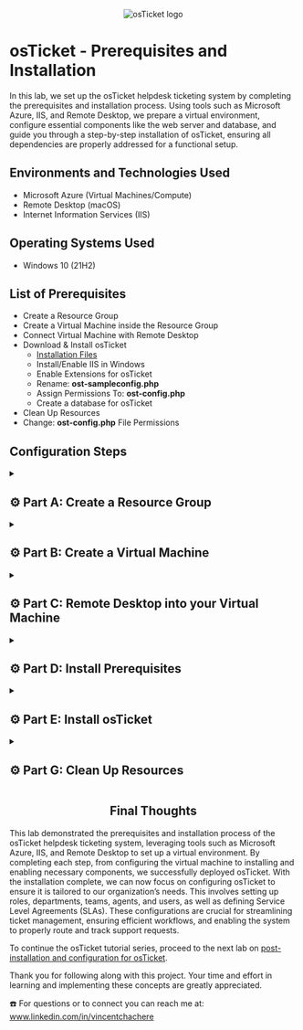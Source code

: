 <p align="center">
<img src="https://i.imgur.com/Clzj7Xs.png" alt="osTicket logo"/>
</p>

# osTicket - Prerequisites and Installation

In this lab, we set up the osTicket helpdesk ticketing system by completing the prerequisites and installation process. Using tools such as Microsoft Azure, IIS, and Remote Desktop, we prepare a virtual environment, configure essential components like the web server and database, and guide you through a step-by-step installation of osTicket, ensuring all dependencies are properly addressed for a functional setup.

## Environments and Technologies Used

- Microsoft Azure (Virtual Machines/Compute)
- Remote Desktop (macOS)
- Internet Information Services (IIS)

## Operating Systems Used

- Windows 10</b> (21H2)

## List of Prerequisites

- Create a Resource Group
- Create a Virtual Machine inside the Resource Group
- Connect Virtual Machine with Remote Desktop
- Download & Install osTicket
  - [Installation Files](https://drive.google.com/drive/u/1/folders/1APMfNyfNzcxZC6EzdaNfdZsUwxWYChf6)
  - Install/Enable IIS in Windows
  - Enable Extensions for osTicket
  - Rename: **ost-sampleconfig.php**
  - Assign Permissions To: **ost-config.php**
  - Create a database for osTicket
- Clean Up Resources
- Change: **ost-config.php** File Permissions

## Configuration Steps

<details>

<summary>

## ⚙️ Part A: Create a Resource Group

</summary>

### 1. ) Create a Resurce Group

Create a resource group named "RG-osTicket" in the "(US) West 3" region, then select **Review + Create** and click **Create**.

*Double-check spelling when creating resources, virtual machines, regions, and similar inputs. Errors may require deletion and re-creation. For help with creating Virtual Machines and Resource Groups, refer to [my other lab](https://github.com/vincentchachere/virtual-machine).*

<p align="center">
<img width="800" alt="E2C30B0C-FA81-4329-8F23-DBB018C41018" src="https://github.com/vincentchachere/osticket-prereqs/assets/161680745/4829d10a-d483-4c28-93a1-64034a6e0cf3">

</details>

<details>

<summary>

## ⚙️ Part B: Create a Virtual Machine

</summary>

### 2. ) Create a Virtual Machine inside the Resource Group

Use the same resource group and region you created earlier (RG-osTicket and US West 3). Name the virtual machine **vm-osticket**, select the imaging **Windows 10 Pro, version 22H2 - ×64 Gen2**, and set the size to **Standard_D45_v3 - 4 vcpus, 16 GiB memory**. Create a username and password you can easily remember (for the simplicity of the lab) and be sure to check the **licensing box** at the bottom. Review your information and proceed to create your virtual machine.

<p align="center">
<img width="800" alt="isolated" src="https://github.com/user-attachments/assets/4081f85f-969f-44ba-b922-173a14e9ac78">
<p align="center">
<img width="800" alt="isolated" src="https://github.com/user-attachments/assets/d2ce647d-88fe-440a-9a34-387d4cc3b56d">

</details>

<details>

<summary>

## ⚙️ Part C: Remote Desktop into your Virtual Machine

</summary>

### 3. ) Connect your Virtual Machine to Remote Desktop (RDP)

Use the username and password you created earlier to connect via RDP.

*For help connecting Virtual Machines to Remote Desktop, refer to Step 5 in [my other lab](https://github.com/vincentchachere/virtual-machine)*

<p align="center">
<img width="800" alt="isolated" src="https://github.com/user-attachments/assets/ccaac932-e865-4110-a96e-96d18b5b3cd0">

<br>
<br>
<br>

<ins>Connect your Virtual Machine to Remote Desktop</ins>:

Uncheck all the boxes and click accept.

<p align="center">
<img width="800" alt="isolated" src="https://github.com/vincentchachere/osticket-prereqs/assets/161680745/f59877e2-da56-4767-8cef-54cb4d0fdbe9">

</details>

<details>

<summary>

## ⚙️ Part D: Install Prerequisites

</summary>

### 4. ) Install and Enable IIS in Windows Virtual Machine

To install and enable IIS, right-click **Start** at the bottom-left corner, select **Run**, press **Enter**,**control panel**, and click **OK**.

<p align="center">
<img width="800" alt="isolated" src="https://github.com/user-attachments/assets/8e9cc9b1-c20b-409d-867e-22b51ebc421b">

<br>
<br>
<br>

<ins>Install and Enable IIS in Windows Virtual Machine</ins>:

Select **Programs**

<p align="center">
<img width="800" alt="isolated" src="https://github.com/user-attachments/assets/3c279675-4075-4b70-9702-f319b73c7131">

<br>
<br>
<br>

<ins>Install and Enable IIS in Windows Virtual Machine</ins>:

Select **Turn Windows Features On or Off**

<p align="center">
<img width="800" alt="isolated" src="https://github.com/user-attachments/assets/3ef2747d-3665-48a8-9796-a482fd275039">

<br>
<br>
<br>

<ins>Install and Enable IIS in Windows Virtual Machine</ins>:

Enable and Expand the **Internet Information Services (IIS)** and **World Wide Web Services** folders then check **all the Boxes** within this feature's folder.

<p align="center">
<img width="800" alt="isolated" src="https://github.com/user-attachments/assets/ece03bc2-ec8a-4392-b658-b98b771be30b">

<br>
<br>
<br>

<ins>Install and Enable IIS in Windows Virtual Machine</ins>

*While still inside the World Wide Web Service folder:*

Expand the **Application Development Features** folder and enable **CGI**. Collapse the **Application Development Features** folder and go back inside the **World Wide Web Service** folder.

<p align="center">
<img width="800" alt="isolated" src="https://github.com/user-attachments/assets/7e2097ad-9abe-4db1-8f70-80c60d46548f">

<br>
<br>
<br>

<ins>Install and Enable IIS in Windows Virtual Machine</ins>:

*Back inside the World Wide Web Service folder:*

Enable and expand the **Common HTTP Features** folder and check **All Boxes** within this feature's folder, then click **OK** when done.

<p align="center">
<img width="800" alt="isolated" src="https://github.com/user-attachments/assets/914c53a4-0fc9-45a5-9c9c-663e210b4828">

<br>
<br>
<br>

<ins>Install and Enable IIS in Windows Virtual Machine</ins>:

When it's done enabling you can close it out.

<p align="center">
<img width="800" alt="isolated" src="https://github.com/user-attachments/assets/c42e5f4f-43d5-4ef7-812a-d6cced5d7741"><br>

<br>
<br>
<br>

### 5. ) Open Microsoft Edge to Test IIS

Skip and uncheck any prompts Microsoft edge gives you when opening.

<p align="center">
<img width="800" alt="isolated" src="https://github.com/vincentchachere/osticket-prereqs/assets/161680745/1e5c7aa4-97dd-4c8d-a09d-c9cafddda685"><br>

<br>
<br>
<br>

<ins>Testing IIS on Microsoft Edge</ins>:

Browse to **127.0.0.1**. If you don't see the image displayed below then try uninstalling and reinstalling IIS

***To Uninstall and Reinstall IIS** simply uncheck and disable everything you did when opening the IIS folder.*

<p align="center">
<img width="800" alt="isolated" src="https://github.com/vincentchachere/osticket-prereqs/assets/161680745/7c2dae78-f8bb-40ba-9f73-b24d60b25c91">

<br>
<br>
<br>

### 6. ) Download PHP Manager for IIS

Open [Installation Files](https://drive.google.com/drive/u/1/folders/1APMfNyfNzcxZC6EzdaNfdZsUwxWYChf6) in a separate tab and set up a split screen as shown below for easy access throughout the lab. Double-click **PHP ManagerForIIS_v1.5.0.msi** and click the **...** Dots in the upper right of your screen next to the 'Share' button, then select **Open in new window**.

*I've found this method to be the quickest and most reliable way to ensure a successful download on the first attempt, avoiding multiple tries.* 

<p align="center">
<img width="800" alt="isolated" src="https://github.com/user-attachments/assets/ced7d37b-baf3-4cb4-b165-a35a7185937a">

<br>
<br>
<br>

<ins>Downloading PHP Manager for IIS</ins>:

Click **Download anyway**

*You can either wait for it to pop up when its done loading or click the **...** Dots in the upper right corner of your screen then click **Downloads**. As well, you can go to **File Eplorer**, navigate to your **Downloads**, then select **PHP Manager**. Sometimes the file doesn’t pop up after downloading, so I’m showing you both methods to access it.*

<p align="center">
<img width="800" alt="isolated" src="https://github.com/user-attachments/assets/a5b48037-ee60-470d-99bb-c08ce2027c9c">

<br>
<br>
<br>

<ins>Downloading PHP Manager for IIS</ins>:

Open the **PHP Manager** download and click **Next**

<p align="center">
<img width="800" alt="isolated" src="https://github.com/vincentchachere/osticket-prereqs/assets/161680745/d259bf88-439b-42cc-9375-166f003d8808">

<br>
<br>
<br>

<ins>Downloading PHP Manager for IIS</ins>:

Select **I Agree** and click **Next**

<p align="center">
<img width="800" alt="isolated" src="https://github.com/vincentchachere/osticket-prereqs/assets/161680745/9199a0ea-972d-455c-9408-5365677ed221">

<br>
<br>
<br>

<ins>Downloading PHP Manager for IIS</ins>:

Click **Close**

<p align="center">
<img width="800" alt="isolated" src="https://github.com/vincentchachere/osticket-prereqs/assets/161680745/ac09a285-6c4a-4ae0-8c33-2098d337d6f6">

<br>
<br>
<br>

### 7. ) Download Rewrite Module

Double-click **rewrite_amd64_en-US.msi** and open the download. Check the **I accept the terms in the License Agreement* box, click **Install**, then **Finish**.

*Download Rewrite Module the same way you did for PHP Manager*

<p align="center">
<img width="800" alt="isolated" src="https://github.com/user-attachments/assets/4dc65b4d-1b9e-455d-9045-f52b74fad6bd">

<br>
<br>
<br>

### 8. ) Create Directory C:\PHP

Now we will create the PHP directory inside File Explorer so that the ticketing system's PHP files can be stored and executed correctly.

Open **File Explorer** > **This PC** > **Windows (C:)**. Right-click the **empty space under the files** and click **New** then select **Folder**. Name the folder **PHP** and press **Enter**.

<p align="center">
<img width="800" alt="isolated" src="https://github.com/user-attachments/assets/d22ce8c2-06e5-4c52-b4c4-e6a0209efbc9">

<br>
<br>
<br>

<ins>Creating PHP Directory</ins>:

You should see your new **PHP Directory** inside your **Windows (c:) Drive** when your done.

<p align="center">
<img width="800" alt="isolated" src="https://github.com/user-attachments/assets/1b5f5158-5e53-4950-8907-a23d7bd42c05">

<br>
<br>
<br>

### 9. ) Download php-7.3.8 and Unzip it into the Directory (C:\PHP) you just created

Download **php-7.3.8-nts-Win32-VC15-x86.zip** and go to **File Explorer** > **This PC** > **Downloads**. Right-click **php-7.3.8-nts-Win32-VC15-x86.zip** and select **Extract All**.

<p align="center">
<img width="800" alt="isolated" src="https://github.com/user-attachments/assets/f850a7c2-2107-4113-9934-099ddeb63a12">

<br>
<br>
<br>

<ins>Download php-7.3.8 and Unzip it into the Directory (C:\PHP) you just created</ins>:

Click **Browse**

<p align="center">
<img width="800" alt="isolated" src="https://github.com/user-attachments/assets/557f2ee5-5215-4f94-ab3e-4b1e64f625a0">

<br>
<br>
<br>

<ins>Download php-7.3.8 and Unzip it into the Directory (C:\PHP) you just created</ins>:

Go to **This PC** > **Windows (C:)** > **PHP** and click **Select Folder**.

<p align="center">
<img width="800" alt="isolated" src="https://github.com/user-attachments/assets/3b00bffe-4b2b-4a8d-9777-7dfcff1a4fd9">

<br>
<br>
<br>

<ins>Download php-7.3.8 and Unzip it into the Directory (C:\PHP) you just created</ins>:

Click **Extract**

<p align="center">
<img width="800" alt="isolated" src="https://github.com/user-attachments/assets/bd6f48c3-9c8c-45bf-a96a-b01e47f70184">

<br>
<br>
<br>

<ins>Verify the php-7.3.8 made it into the PHP Directory</ins>:

Go back to **This PC** > **Windows (C:)** > **PHP**

*The **php.7.3.8** file is now inside the **PHP directory**.*

<p align="center">
<img width="800" alt="isolated" src="https://github.com/vincentchachere/osticket-prereqs/assets/161680745/c6511b61-033a-46ff-9714-50b664e19c73"><br>

<br>
<br>
<br>

### 10. ) Download VC_redist.x86.exe

Download and open **VC_redist.x86.exe** then check the **I agree to the license terms and conditions** box and click **Install**.

<p align="center">
<img width="800" alt="isolated" src="https://github.com/vincentchachere/osticket-prereqs/assets/161680745/170a61c1-fe3c-419f-8059-269bf6a5455c"><br>

<br>
<br>
<br>

<ins>Download VC_redist.x86.exe for IIS</ins>:

When it is done installing you can **Close** it.

<p align="center">
<img width="800" alt="isolated" src="https://github.com/vincentchachere/osticket-prereqs/assets/161680745/57eb8907-d6da-4abc-b39b-5d945d62c55f"><br>

<br>
<br>
<br>

### 11. ) Download MySQL 5.5.62

Download and open **MySQL 5.5.62** and click **Next**.

<p align="center">
<img width="800" alt="isolated" src="https://github.com/vincentchachere/osticket-prereqs/assets/161680745/44a36637-43cc-4fcb-9d9b-6eb64c4315a4"><br>

<br>
<br>
<br>

<ins>Download MySQL 5.5.62 for IIS</ins>:

Check the **I accept the terms in the License Agreement** box and click **Next**.

<p align="center">
<img width="800" alt="isolated" src="https://github.com/vincentchachere/osticket-prereqs/assets/161680745/1a768122-511d-44ef-a428-8a4dce09c2f9"><br>

<br>
<br>
<br>

<ins>Download MySQL 5.5.62 for IIS</ins>:

Select **Typical Setup** and click **Next**.

<p align="center">
<img width="800" alt="isolated" src="https://github.com/vincentchachere/osticket-prereqs/assets/161680745/14c18df3-e9ee-4cf9-a0e7-d2631f3beedf"><br>

<br>
<br>
<br>

<ins>Download MySQL 5.5.62 for IIS</ins>:

Click **Install**

<p align="center">
<img width="800" alt="isolated" src="https://github.com/vincentchachere/osticket-prereqs/assets/161680745/f09cc5cc-9262-4951-b2ef-82d39e43ab70">

<br>
<br>
<br>

<ins>Download MySQL 5.5.62 for IIS</ins>:

Check the **Launch the MySQL Instance Configuration Wizard** box and click **Finish**.

<p align="center">
<img width="800" alt="isolated" src="https://github.com/vincentchachere/osticket-prereqs/assets/161680745/110fd673-4225-4d28-968b-d4f0535e39b2">

<br>
<br>
<br>

<ins>Download MySQL 5.5.62 for IIS</ins>:

Click **Next**

<p align="center">
<img width="800" alt="isolated" src="https://github.com/vincentchachere/osticket-prereqs/assets/161680745/61f88e18-96bf-4991-9ad1-1222abf6cd00">

<br>
<br>
<br>

<ins>Download MySQL 5.5.62 for IIS</ins>:

Select **Standard Confirguration** and click **Next**.

<p align="center">
<img width="800" alt="isolated" src="https://github.com/vincentchachere/osticket-prereqs/assets/161680745/16837f9b-9535-4306-8b45-93a1c984e611">

<br>
<br>
<br>

<ins>Download MySQL 5.5.62 for IIS</ins>:

Match your screen with the image below and click **Next**.

<p align="center">
<img width="800" alt="isolated" src="https://github.com/vincentchachere/osticket-prereqs/assets/161680745/bcf52378-fb29-4fe8-8d2a-7ce1657bf457">

<br>
<br>
<br>

<ins>Download MySQL 5.5.62 for IIS</ins>:

Type **the password you used to log into remote desktop** and click **Next**.

<p align="center">
<img width="800" alt="isolated" src="https://github.com/vincentchachere/osticket-prereqs/assets/161680745/cec6d46c-46d7-4db1-a897-deee162df7c8">

<br>
<br>
<br>

<ins>Download MySQL 5.5.62 for IIS</ins>:

When it's done configuring click **Finish**.

<p align="center">
<img width="800" alt="isolated" src="https://github.com/vincentchachere/osticket-prereqs/assets/161680745/bccc6a00-de77-4266-a7f3-e5c12eb30c1b">

<br>
<br>
<br>

### 12. ) Open IIS as an Administrator and Register PHP from within IIS

**Run IIS as an administrator**

<p align="center">
<img width="800" alt="isolated" src="https://github.com/vincentchachere/osticket-prereqs/assets/161680745/a4190c4b-6bfe-4185-91f8-a141afcc24f5">

<br>
<br>
<br>

<ins>Open IIS as an Administrator and Register PHP from within IIS</ins>:

Open **PHP Manager**

<p align="center">
<img width="800" alt="isolated" src="https://github.com/vincentchachere/osticket-prereqs/assets/161680745/44aefc87-57e7-4c5a-8087-b0d5548c57d1">

<br>
<br>
<br>

<ins>Open IIS as an Administrator and Register PHP from within IIS</ins>:

Select **Register new PHP version** and click the box with the **three dots**.

<p align="center">
<img width="800" alt="isolated" src="https://github.com/user-attachments/assets/c9cc72d0-35ac-478c-8378-073a0378b976">

<br>
<br>
<br>

<ins>Open IIS as an Administrator and Register PHP from within IIS</ins>:

Follow the path **This PC** > **Windows (C:)** > **PHP** and select **php-cgi** then click **Open**.

<p align="center">
<img width="800" alt="isolated" src="https://github.com/user-attachments/assets/12b3b793-20da-4d32-bd71-8fbb3798019a">

<br>
<br>
<br>

<ins>Open IIS as an Administrator and Register PHP from within IIS</ins>:

Click **OK**

<p align="center">
<img width="800" alt="isolated" src="https://github.com/user-attachments/assets/bf4becfe-54d8-40e7-9f36-195476f484ee">

<br>
<br>
<br>

<ins>Open IIS as an Administrator and Register PHP from within IIS</ins>:

Click the **Home icon** in the upper right corner of IIS Window.

<p align="center">
<img width="800" alt="isolated" src="https://github.com/user-attachments/assets/ae80d892-4d1d-4665-83d0-6e4605a2a7c4">

<br>
<br>
<br>

<ins>Open IIS as an Administrator and Register PHP from within IIS</ins>:

**Restart IIS** to register the new PHP version.

<p align="center">
<img width="800" alt="isolated" src="https://github.com/user-attachments/assets/7c0012c9-4c31-42a0-bfc2-4911bc46dae3">

</details>

<details>

<summary>

## ⚙️ Part E: Install osTicket

</summary>

### 13. ) Install osTicket v1.15.8

Download **osTicket** then open file explorer and follow the path: **This PC** > **Downloads** > **osTicket--v1.15.8**

<p align="center">
<img width="800" alt="isolated" src="https://github.com/user-attachments/assets/52102f4a-e0da-449e-844e-0117394c61a7">

<br>
<br>
<br>

<ins>Install osTicket</ins>:

Open a second file explorer and follow the path: **This PC** > **Windows (C:)** > **inetpub** > **wwwroot**

Drag and drop the **upload** folder from the first file explorer into the **wwwroot** that's inside the second file explorer.

<p align="center">
<img width="800" alt="isolated" src="https://github.com/vincentchachere/osticket-prereqs/assets/161680745/54aa0527-e724-48f3-898c-0c1797462f43">

<br>
<br>
<br>

<ins>Install osTicket</ins>:

Right-click the **upload** folder you put in the second file explorer and rename it to **osTicket**.

<p align="center">
<img width="800" alt="isolated" src="https://github.com/vincentchachere/osticket-prereqs/assets/161680745/a92db299-809a-40c2-b194-9ba4b6f01f6b">

<br>
<br>
<br>

<ins>Install osTicket</ins>:

Spell the folder name exactly as **osTicket** (capital **T**, everything else lowercase) to avoid breaking hardcoded paths, file references, and configuration dependencies that are in the core PHP files, configuration files (`ost-config.php`), and web server settings.

*If osTicket isn't spelled correctly it will not work when we go to use.*

<p align="center">
<img width="800" alt="isolated" src="https://github.com/vincentchachere/osticket-prereqs/assets/161680745/2f19fba0-01d9-413c-97b3-8fc1b71c78f2">

<br>
<br>
<br>

### 14. ) Refresh the osTicket site in your browser and observe the changes

Open **IIS as an administrator**

<p align="center">
<img width="800" alt="isolated" src="https://github.com/vincentchachere/osticket-prereqs/assets/161680745/c9e6f828-a8e4-4087-be9a-c257ac61efbf">

<br>
<br>
<br>

<ins>Refresh the osTicket site in your browser and observe the changes</ins>:

Click **Restart** so the changes you made can update.

<p align="center">
<img width="800" alt="isolated" src="https://github.com/user-attachments/assets/7c0012c9-4c31-42a0-bfc2-4911bc46dae3">

<br>
<br>
<br>

<ins>Refresh the osTicket site in your browser and observe the changes</ins>:

Inside PHP Manager go to **Sites** > **Default Web Site** > **osTicket** and click **Browse: 80 (http)**

*Observe the features currently enabled and disabled within the osTicket browser. After enabling additional extensions in the next step, you’ll notice a few more features marked as enabled.*

<p align="center">
<img width="800" alt="isolated" src="https://github.com/user-attachments/assets/b3e46f6b-749d-4fec-a936-3231950c0228">

<br>
<br>
<br>

### 15. ) Enable Extensions for osTicket

Inside PHP Manager go to **Sites** > **Default Web Site** > **osTicket** and double-click **PHP Manager**

<p align="center">
<img width="800" alt="isolated" src="https://github.com/vincentchachere/osticket-prereqs/assets/161680745/d8d229e0-b240-4d9e-a330-752da0a27c6e">

<br>
<br>
<br>

<ins>Enable Extensions for osTicket</ins>:

Click **Enable or Disable Extensions**

<p align="center">
<img width="800" alt="isolated" src="https://github.com/user-attachments/assets/3b9e68b0-bc9c-4c13-b91e-337c98b91844">

<br>
<br>
<br>

<ins>Enable Extensions for osTicket</ins>:

Right-click **php_imap.dll** and **Enable** the extension.

<p align="center">
<img width="800" alt="isolated" src="https://github.com/vincentchachere/osticket-prereqs/assets/161680745/fb7ac977-81e9-41b7-a397-34b53643734c">

<br>
<br>
<br>

<ins>Enable Extensions for osTicket</ins>:

Right-click **php_intl.dll** and **Enable** the extension.

<p align="center">
<img width="800" alt="isolated" src="https://github.com/vincentchachere/osticket-prereqs/assets/161680745/fc6242b4-4676-4d9a-8432-8b7b728dcda4">

<br>
<br>
<br>

<ins>Enable Extensions for osTicket</ins>:

Right-click **php_opache.dll** and **Enable** the extension.

<p align="center">
<img width="800" alt="isolated" src="https://github.com/vincentchachere/osticket-prereqs/assets/161680745/063d7e76-b27c-454f-b2ff-eed9ed49343d">

<ins>Enable Extensions for osTicket</ins>:

Verify all your extensions were enabled. You should see the 3 extensions you enabled in the enabled section of PHP extensions.

  - php_imap.dll
 
  - php_intl.dll

  - php_opache.dll

<p align="center">
<img width="800" alt="isolated" src="https://github.com/user-attachments/assets/d07178ce-15be-4b69-af43-f9c5107d5bb7">

<br>
<br>
<br>

<ins>Enable Extensions for osTicket</ins>:

Refresh the **osTicket in your browser** and observe the changes. Refresh **IIS Manager** and click **Browse:80 (http)**.

<p align="center">
<img width="800" alt="isolated" src="https://github.com/user-attachments/assets/bc60f3d9-52eb-40db-931b-4de82d184253">

<br>
<br>
<br>

### 16. ) Rename: ost-config.php

Open file explorer and follow the path: **This PC** > **Windows (C:)** > **inetpub** > **wwwroot** and open **osTicket**.

<p align="center">
<img width="800" alt="isolated" src="https://github.com/vincentchachere/osticket-prereqs/assets/161680745/b38819f3-c9e7-4c11-a6e0-f39d3de4f4ee">

<br>
<br>
<br>

<ins>Rename: ost-config.php</ins>:

Scroll all the way down in the **include** folder and open the **include** folder.

<p align="center">
<img width="800" alt="isolated" src="https://github.com/vincentchachere/osticket-prereqs/assets/161680745/3f8b1c3c-01c9-46a2-a23e-5336a441bfd3">

<br>
<br>
<br>

<ins>Rename: ost-config.php</ins>:

Rename **ost-sampleconfig.php** to **ost-config.php**.

<p align="center">
<img width="800" alt="isolated" src="https://github.com/vincentchachere/osticket-prereqs/assets/161680745/c0e4ab41-43ce-4591-8454-4eae38bec613">

<br>
<br>
<br>

17. ) Assign Permissions To: ost-config.php

Go to the **ost-config.php** PHP file **Properties**.

<p align="center">
<img width="800" alt="isolated" src="https://github.com/user-attachments/assets/94df787f-4506-47ae-bc96-4bcc1d8bd9a0">

<br>
<br>
<br>

<ins>Assign Permissions To: ost-config.php</ins>:

Go to the **Security** tab, select **Advanced**, **Disable Inheritance**, and **Remove all inherited permissions from this object**.

<p align="center">
<img width="800" alt="isolated" src="https://github.com/user-attachments/assets/b80a7030-5965-471d-a583-09df1697d833">

<br>
<br>
<br>

<ins>Assign Permissions To: ost-config.php</ins>:

In the Permission Entry window for ost-config.php: **Add** > **Select a principal** > Add: **Everyone** > **Check Names** > **OK**

<p align="center">
<img width="800" alt="isolated" src="https://github.com/user-attachments/assets/415292b6-fd23-4f4c-a781-1f45c2d4727f">

<br>
<br>
<br>

<ins>Assign Permissions To: ost-config.php</ins>:

Select **Full Control** *(make sure all boxes are checked as seen in the image below)* > **OK** > **OK** again

<p align="center">
<img width="800" alt="isolated" src="https://github.com/user-attachments/assets/164a3e42-9c4a-4363-9742-0fd445f68d93">

<br>
<br>
<br>

### 18. ) Restart IIS Manager and Continue Setting Up osTicket in the Browser

Click **Restart** then **Continue**. 

<p align="center">
<img width="800" alt="isolated" src="https://github.com/user-attachments/assets/1132dfa8-668a-4180-a0bf-a78108e571ff">

<br>
<br>
<br>

<ins>Continue Setting up osTicket in the browser</ins>:

  - Helpdesk Name: `Helpdesk`

  - Default Email: `firstname@helper.com`

  - First Name: *AnythingYouWantJustRememberIt*

  - Last Name: *AnythingYouWantJustRememberIt*

  - Email Address: `firstname@gmail.com`

  - Username: *AnythingYouWantJustRememberIt*

  - Password: *AnythingYouWantJustRememberIt*

*Before finishing the setup you need to download HiediSQL first, so go to the next. We'll come back to this after, leave it as is.*

<p align="center">
<img width="800" alt="isolated" src="https://github.com/vincentchachere/osticket-prereqs/assets/161680745/25255d72-3702-4528-9c1a-180bd627eac6">

<br>
<br>
<br>

### 19. ) Download and Install HeidiSQL

Download and open **HiediSQL**, select **I accept the agreement**, and click **Next** until you reach the **Ready to Install** window.

<p align="center">
<img width="800" alt="isolated" src="https://github.com/vincentchachere/osticket-prereqs/assets/161680745/b9122a6b-f4c2-4055-95f8-86951eab4e8b">

<br>
<br>
<br>

<ins>Installing HeidiSQL</ins>:

Select **Install** > **Finish** > **Skip**

<p align="center">
<img width="800" alt="isolated" src="https://github.com/vincentchachere/osticket-prereqs/assets/161680745/0411ef50-139c-47df-8316-a93dbe99e028">

<br>
<br>
<br>

<ins>Installing HeidiSQL</ins>:

- User: `root`

- Password: `The one you created earlier`

Click **Open** to connect to the session.

<p align="center">
<img width="800" alt="isolated" src="https://github.com/vincentchachere/osticket-prereqs/assets/161680745/51779cfc-4be7-4a12-8a82-944298bc67bd">

<br>
<br>
<br>

### 20. ) Create a Database for osTicket called `osTicket`

Right-click: **Unnamed** > Select: **Create new** > Select: **Database**

<p align="center">
<img width="800" alt="isolated" src="https://github.com/vincentchachere/osticket-prereqs/assets/161680745/1ff3b586-e13e-43e6-9bf4-35e5bc921f57">

<br>
<br>
<br>

<ins>Create a Database for osTicket called **osTicket**</ins>:

Name of Database: **osTicket** (*Spell check before continuing - capital **T** lowercase everything else*)

Click **OK** when finished.

<p align="center">
<img width="800" alt="isolated" src="https://github.com/vincentchachere/osticket-prereqs/assets/161680745/8c806266-acbb-492c-a24b-e33bee43957f">

<br>
<br>
<br>

### 21. ) Finish Setting up osTicket in the browser

- MySQL Database: `osTicket`

- MySQL Username: `root`

- MySQL Password: `The one you created earlier`

- Click: `Install Now`

<p align="center">
<img width="800" alt="isolated" src="https://github.com/vincentchachere/osticket-prereqs/assets/161680745/6fe660ac-3e26-4c95-aa79-ef671d26c8fe">

<br>
<br>
<br>

<h2 align="center">Congragulations! osTicket is officially installed.. but we're not finished yet!</h2>

<h4 align="center">Continue to the next part to finish this lab</h4>

<p align="center">
<img width="800" alt="isolated" src="https://github.com/vincentchachere/osticket-prereqs/assets/161680745/7f4988fb-ea09-4432-b689-dedfe5b96449">

</details>

<details>

<summary>

## ⚙️ Part G: Clean Up Resources

</summary>

### 22. ) Clean Up Resources

*Browse to your help desk login page:* `http://localhost/osTicket/scp/login.php`

Before logging in we need to do 2 Things: Delete the **setup** folder inside the osTicket folder and change file permissions for **ost-config.php** by setting it's permissions to **Read only**.

<p align="center">
<img width="800" alt="isolated" src="https://github.com/user-attachments/assets/b9d87a44-1ed6-4cab-aa7f-bc5d1cac736f">

<br>
<br>
<br>

<ins>Cleaning Up Resources: Deleting **setup** folder inside osTicket</ins>:

First, delete the **setup** file folder inside the osTicket folder.

Follow the path: **This PC** > **Windows (C:)** > **inetpub** > **wwwroot** > **osTicket**

*ONLY DELETE THE **setup** FILE FOLDER - NOT THE WHOLE THING*

<p align="center">
<img width="800" alt="isolated" src="https://github.com/user-attachments/assets/6698c705-e677-4ab2-a88c-5bc268dd3ec3">

<br>
<br>
<br>

<ins>Change File Permissions for **ost-config.php** to **Read Only**</ins>:

Follow the path: **This PC** > **Windows (C:)** > **inetpub** > **wwwroot** > **osTicket** > **include** > **ost-config.php**

Scroll all the way down and go to the **ost-config.php** PHP file properties.

<p align="center">
<img width="800" alt="isolated" src="https://github.com/vincentchachere/osticket-prereqs/assets/161680745/a532e9ec-56e1-44a6-a8e1-7e02bf41ef61">

<br>
<br>
<br>

<ins>Change File Permissions for **ost-config.php** to **Read Only**</ins>:

To change the file permissions for **ost-config.php** to **Read-Only**** follow the path: **Security** > **Advanced** > **Edit**

<p align="center">
<img width="800" alt="isolated" src="https://github.com/user-attachments/assets/2a6d1252-bbe4-40e9-ad8d-f95e948e9d53">

<br>
<br>
<br>

<ins>Change File Permissions for **ost-config.php** to **Read Only**</ins>:

Check the **Read** and **Read & execute** permissions. Uncheck **Full Control**, **Modify**, and **Write** permissions then click **Apply**, **OK**, **OK** again.

<p align="center">
<img width="800" alt="isolated" src="https://github.com/user-attachments/assets/c3e6a61a-383a-48e1-a867-795dce74c678">

<br>
<br>
<br>

### 23. ) Login To: http://localhost/osTicket/scp/login.php

- Username: *`The one you used in Part E: Step 21`*

- Password: *`The one you used in Part E: Step 21`*

<p align="center">
<img width="800" alt="isolated" src="https://github.com/vincentchachere/osticket-prereqs/assets/161680745/1b7c8e91-5375-40d9-90c2-45c2fcf7aef1">

<br>
<br>
<br>

<h2 align="center">Now you are successfully inside osTicket!</h2>

<p align="center">
<img width="800" alt="isolated" src="https://github.com/vincentchachere/osticket-prereqs/assets/161680745/ef1ee657-b978-4494-acb7-7a4e3585acca">

<br>
<br>
<br>

### Here is the End Users osTicket URL for the next lab that builds off this one:

- http://localhost/osTicket/ 

<p align="center">
<img width="800" alt="isolated" src="https://github.com/vincentchachere/osticket-prereqs/assets/161680745/e5bb86f6-de48-47f3-bcb5-97cbb620e6d8">

</details>

<h2 align="center">Final Thoughts</h2>

This lab demonstrated the prerequisites and installation process of the osTicket helpdesk ticketing system, leveraging tools such as Microsoft Azure, IIS, and Remote Desktop to set up a virtual environment. By completing each step, from configuring the virtual machine to installing and enabling necessary components, we successfully deployed osTicket. With the installation complete, we can now focus on configuring osTicket to ensure it is tailored to our organization’s needs. This involves setting up roles, departments, teams, agents, and users, as well as defining Service Level Agreements (SLAs). These configurations are crucial for streamlining ticket management, ensuring efficient workflows, and enabling the system to properly route and track support requests.

To continue the osTicket tutorial series, proceed to the next lab on [post-installation and configuration for osTicket](https://github.com/vincentchachere/Ticket-Lifecycle).

Thank you for following along with this project. Your time and effort in learning and implementing these concepts are greatly appreciated.

☎️ For questions or to connect you can reach me at: www.linkedin.com/in/vincentchachere
